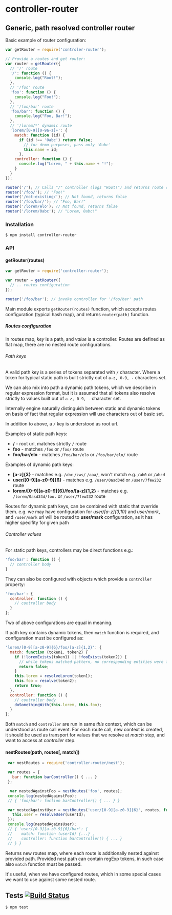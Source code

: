 # controller-router
## Generic, path resolved controller router

Basic example of router configuration:

```javascript
var getRouter = require('controler-router');

// Provide a routes and get router:
var router = getRouter({
  // '/' route
  '/': function () {
    console.log("Root!");
  },
  // '/foo' route
  'foo': function () {
    console.log("Foo!");
  },
  // '/foo/bar' route
  'foo/bar': function () {
    console.log("Foo, Bar!");
  },
  // '/lorem/*' dynamic route
  'lorem/[0-9][0-9a-z]+': {
    match: function (id) {
      if (id !== '0abc') return false;
        // for demo purposes, pass only '0abc'
        this.name = id;
      },
    controller: function () {
      console.log("Lorem, " + this.name + "!");
    }
  }
});

router('/'); // Calls "/" controller (logs "Root!") and returns route call event object
router('/foo/'); // "Foo!"
router('/not-existing/'); // Not found, returns false
router('/foo/bar/'); // "Foo, Bar!"
router('/lorem/elo'); // Not found, returns false
router('/lorem/0abc'); // "Lorem, 0abc!"
```

### Installation

	$ npm install controller-router

### API

#### getRouter(routes)

```javascript
var getRouter = require('controller-router');

var router = getRouter({
  // .. routes configuration
});

router('/foo/bar'); // invoke controller for '/foo/bar' path
```

Main module exports `getRouter(routes)` function, which accepts routes configuration (typical hash map), and returns `router(path)` function.

##### Routes configuration

In routes map, _key_ is a path, and _value_ is a controller. Routes are defined as flat map, there are no nested route configurations.

###### Path keys

A valid path key is a series of tokens separated with `/` character. Where a token for typical static path is built strictly out of `a-z, 0-9, -` characters set.

We can also mix into path a dynamic path tokens, which we describe in regular expression format, but it is assumed that all tokens also resolve strictly to values built out of  `a-z, 0-9, -` character set.

Internally engine naturally distinguish between static and dynamic tokens on basis of fact that regular expression will use characters out of basic set.

In addition to above, a `/` key is understood as root url.

Examples of static path keys:
- __/__ - root url, matches strictly `/` route
- __foo__ - matches `/foo` or `/foo/` route
- __foo/bar/elo__ - matches `/foo/bar/elo` or `/foo/bar/elo/` route

Examples of dynamic path keys:
- __[a-z]{3}__ - matches e.g. `/abc` `/zws/` `/aaa/`, won't match e.g. `/ab0` or `/abcd`
- __user/[0-9][a-z0-9]{6}__ - matches e.g. `/user/0asd34d` or `/user/7few232` route
- __lorem/[0-9][a-z0-9]{6}/foo/[a-z]{1,2}__ - matches e.g. `/lorem/0asd34d/foo.` or `/user/7few232` route

Routes for dynamic path keys, can be combined with static that override them. e.g. we may have configuration for _user/[a-z]{3,10}_ and _user/mark_, and `/user/mark` url will be routed to __user/mark__ configuration, as it has higher specifity for given path

###### Controller values

For static path keys, controllers may be direct functions e.g.:
```javascript
'foo/bar': function () {
  // controller body
}
```

They can also be configured with objects which provide a `controller` property:
```javascript
'foo/bar': {
  controller: function () {
    // controller body
  }
};
```

Two of above configurations are equal in meaning.

If path key contains dynamic tokens, then `match` function is required, and configuration must be configured as:

```javascript
'lorem/[0-9][a-z0-9]{6}/foo/[a-z]{1,2}': {
  match: function (token1, token2) {
    if (!loremExists(token1) || !fooExists(token2)) {
      // while tokens matched pattern, no corresponding entities were found
      return false;
    }
    this.lorem = resolveLorem(token1);
    this.foo = resolve(token2);
    return true;
  },
  controller: function () {
    // controller body
    doSomethingWith(this.lorem, this.foo);
  }
};
```

Both `match` and `controller` are run in same _this_ context, which can be understood as route call event. For each route call, new context is created, it should be used as transport for values that we resolve at _match_ step, and want to access at _controller_ step.

#### nestRoutes(path, routes[, match])

```javascript
 var nestRoutes = require('controller-router/nest');

 var routes = {
   bar: function barController() { ... }
 };

  var nestedAgainstFoo = nestRoutes('foo', routes);
 console.log(nestedAgainstFoo);
 // { 'foo/bar': fuction barController() { ... } }

 var nestedAgainstUser = nestRoutes('user/[0-9][a-z0-9]{6}', routes, function (userId) {
   this.user = resolveUser(userId);
 });
 console.log(nestedAgainsUser);
 // { 'user/[0-9][a-z0-9]{6}/bar': {
 //    match: function (userId) {...} ,
 //    controller: function barController() { ... }
 // } }
```

Returns new routes map, where each route is additionally nested against provided path.
Provided nest path can contain regExp tokens, in such case also `match` function must be passed.

It's useful, when we have configured routes, which in some special cases we want to use against some nested route.

## Tests [![Build Status](https://travis-ci.org/medikoo/controller-router.svg)](https://travis-ci.org/medikoo/controller-router)

	$ npm test
